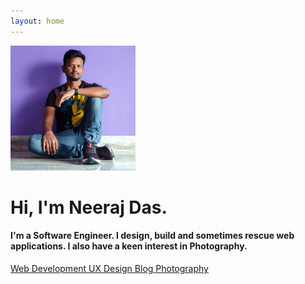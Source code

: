 ```yaml
---
layout: home
---
```

<div class="container py-5">
  <div class="d-flex justify-content-center mb-4">
    <img src="/assets/images/Neeraj.jpg" class="rounded-circle" alt="Neeraj's photograph." style="width:200px;height:200px;object-fit:cover;">
  </div>
  <h1 class="hello-header text-center mb-4">
    Hi, I'm <span class="site-name text-indigo" style="white-space: nowrap;">Neeraj Das</span>.
  </h1>
  <h4 class="text-center mb-4">
    I'm a Software Engineer. I design, build and sometimes rescue web applications. I also have a keen interest in Photography.
  </h4>
  <div class="d-flex justify-content-center flex-wrap gap-2 mb-5">
    <a href="/dev/" class="btn btn-pink rounded-pill hero-button" role="button">
      Web Development
      <span class="ripple-surface"></span>
    </a>
    <a href="/ux/" class="btn btn-pink rounded-pill hero-button" role="button">
      UX Design
      <span class="ripple-surface"></span>
    </a>
    <a href="/blog/" class="btn btn-pink rounded-pill hero-button" role="button">
      Blog
      <span class="ripple-surface"></span>
    </a>
    <a href="https://photography.neerajdas.com/" class="btn btn-pink rounded-pill hero-button" role="button">
      Photography
      <span class="ripple-surface"></span>
    </a>
  </div>
</div>
